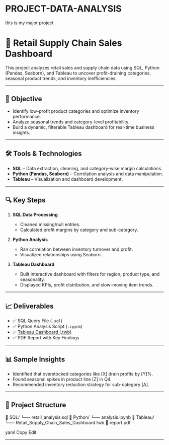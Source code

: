 # PROJECT-DATA-ANALYSIS
this is my major project
# 🛒 Retail Supply Chain Sales Dashboard

This project analyzes retail sales and supply chain data using SQL, Python (Pandas, Seaborn), and Tableau to uncover profit-draining categories, seasonal product trends, and inventory inefficiencies.

---

## 📌 Objective

- Identify low-profit product categories and optimize inventory performance.
- Analyze seasonal trends and category-level profitability.
- Build a dynamic, filterable Tableau dashboard for real-time business insights.

---

## 🛠️ Tools & Technologies

- **SQL** – Data extraction, cleaning, and category-wise margin calculations.
- **Python (Pandas, Seaborn)** – Correlation analysis and data manipulation.
- **Tableau** – Visualization and dashboard development.
  
---

## 🔍 Key Steps

1. **SQL Data Processing**
   - Cleaned missing/null entries.
   - Calculated profit margins by category and sub-category.

2. **Python Analysis**
   - Ran correlation between inventory turnover and profit.
   - Visualized relationships using Seaborn.

3. **Tableau Dashboard**
   - Built interactive dashboard with filters for region, product type, and seasonality.
   - Displayed KPIs, profit distribution, and slow-moving item trends.

---

## 📈 Deliverables

- ✅ SQL Query File (`.sql`)
- ✅ Python Analysis Script (`.ipynb`)
- ✅ [Tableau Dashboard (.twb)](https://github.com/MallikarjunaReddy448/Retail-Sales-Analysis-SQL-Python-Tableau/blob/main/Tableau/Retail_Supply_Chain_Sales_Dashboard.twb)
- ✅ PDF Report with Key Findings

---

## 📊 Sample Insights

- Identified that overstocked categories like [X] drain profits by [Y]%.
- Found seasonal spikes in product line [Z] in Q4.
- Recommended inventory reduction strategy for sub-category [A].

---

## 📂 Project Structure
📁 SQL/
└── retail_analysis.sql
📁 Python/
└── analysis.ipynb
📁 Tableau/
└── Retail_Supply_Chain_Sales_Dashboard.twb
📄 report.pdf

yaml
Copy
Edit

---


